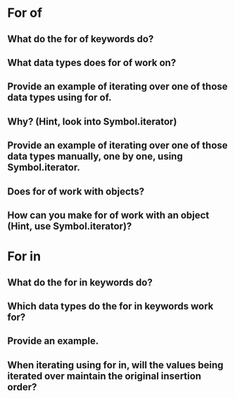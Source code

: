 # For of

## What do the for of keywords do? 

## What data types does for of work on?

## Provide an example of iterating over one of those data types using for of.

## Why? (Hint, look into Symbol.iterator)

## Provide an example of iterating over one of those data types manually, one by one, using Symbol.iterator.

## Does for of work with objects?

## How can you make for of work with an object (Hint, use Symbol.iterator)?


# For in

## What do the for in keywords do?

## Which data types do the for in keywords work for?

## Provide an example.

## When iterating using for in, will the values being iterated over maintain the original insertion order?


